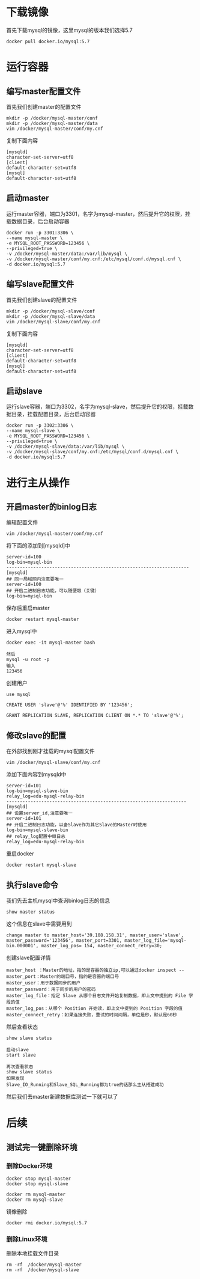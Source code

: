 # 下载镜像

首先下载mysql的镜像，这里mysql的版本我们选择5.7

```
docker pull docker.io/mysql:5.7
```

# 运行容器

## 编写master配置文件

首先我们创建master的配置文件

```
mkdir -p /docker/mysql-master/conf
mkdir -p /docker/mysql-master/data
vim /docker/mysql-master/conf/my.cnf
```

复制下面内容

```
[mysqld]
character-set-server=utf8
[client]
default-character-set=utf8
[mysql]
default-character-set=utf8
```

## 启动master

运行master容器，端口为3301，名字为mysql-master，然后提升它的权限，挂载数据目录，后台启动容器

```
docker run -p 3301:3306 \
--name mysql-master \
-e MYSQL_ROOT_PASSWORD=123456 \
--privileged=true \
-v /docker/mysql-master/data:/var/lib/mysql \
-v /docker/mysql-master/conf/my.cnf:/etc/mysql/conf.d/mysql.cnf \
-d docker.io/mysql:5.7
```

## 编写slave配置文件

首先我们创建slave的配置文件

```
mkdir -p /docker/mysql-slave/conf
mkdir -p /docker/mysql-slave/data
vim /docker/mysql-slave/conf/my.cnf
```

复制下面内容

```
[mysqld]
character-set-server=utf8
[client]
default-character-set=utf8
[mysql]
default-character-set=utf8
```

## 启动slave

运行slave容器，端口为3302，名字为mysql-slave，然后提升它的权限，挂载数据目录，挂载配置目录，后台启动容器

```
docker run -p 3302:3306 \
--name mysql-slave \
-e MYSQL_ROOT_PASSWORD=123456 \
--privileged=true \
-v /docker/mysql-slave/data:/var/lib/mysql \
-v /docker/mysql-slave/conf/my.cnf:/etc/mysql/conf.d/mysql.cnf \
-d docker.io/mysql:5.7
```

# 进行主从操作

## 开启master的binlog日志

编辑配置文件

```
vim /docker/mysql-master/conf/my.cnf
```

将下面的添加到[mysqld]中

```
server-id=100  
log-bin=mysql-bin
--------------------------------------------------------------------
[mysqld]
## 同一局域网内注意要唯一
server-id=100  
## 开启二进制日志功能，可以随便取（关键）
log-bin=mysql-bin
```

保存后重启master

```
docker restart mysql-master
```

进入mysql中

```
docker exec -it mysql-master bash

然后
mysql -u root -p
输入
123456
```

创建用户

```
use mysql

CREATE USER 'slave'@'%' IDENTIFIED BY '123456';

GRANT REPLICATION SLAVE, REPLICATION CLIENT ON *.* TO 'slave'@'%';
```

## 修改slave的配置

在外部找到刚才挂载的mysql配置文件

```
vim /docker/mysql-slave/conf/my.cnf
```

添加下面内容到mysqld中

```
server-id=101  
log-bin=mysql-slave-bin   
relay_log=edu-mysql-relay-bin  
-------------------------------------------------------------------
[mysqld]
## 设置server_id,注意要唯一
server-id=101  
## 开启二进制日志功能，以备Slave作为其它Slave的Master时使用
log-bin=mysql-slave-bin   
## relay_log配置中继日志
relay_log=edu-mysql-relay-bin  
```

重启docker

```
docker restart mysql-slave
```

## 执行slave命令

我们先去主机mysql中查询binlog日志的信息

```
show master status
```

这个信息在slave中需要用到

```
change master to master_host='39.108.158.31', master_user='slave', master_password='123456', master_port=3301, master_log_file='mysql-bin.000001', master_log_pos= 154, master_connect_retry=30;
```

创建slave配置详情

```
master_host ：Master的地址，指的是容器的独立ip,可以通过docker inspect --
master_port：Master的端口号，指的是容器的端口号
master_user：用于数据同步的用户
master_password：用于同步的用户的密码
master_log_file：指定 Slave 从哪个日志文件开始复制数据，即上文中提到的 File 字段的值
master_log_pos：从哪个 Position 开始读，即上文中提到的 Position 字段的值
master_connect_retry：如果连接失败，重试的时间间隔，单位是秒，默认是60秒
```

然后查看状态

```
show slave status

启动slave
start slave

再次查看状态
show slave status
如果发现
Slave_IO_Running和Slave_SQL_Running都为true的话那么主从搭建成功
```

然后我们去master新建数据库测试一下就可以了

# 后续

## 测试完一键删除环境

### 删除Docker环境

```
docker stop mysql-master
docker stop mysql-slave

docker rm mysql-master
docker rm mysql-slave
```

镜像删除

```
docker rmi docker.io/mysql:5.7
```

### 删除Linux环境

删除本地挂载文件目录

```
rm -rf  /docker/mysql-master
rm -rf  /docker/mysql-slave
```


